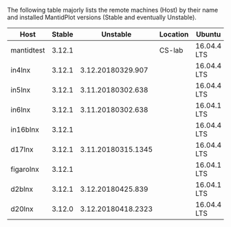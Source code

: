The following table majorly lists the remote machines (Host) by their name and installed MantidPlot versions (Stable and eventually Unstable).

| Host       | Stable | Unstable           | Location | Ubuntu         |
|------------|--------|--------------------|----------|----------------|
| mantidtest | 3.12.1 |                    | CS-lab   | 16.04.4 LTS    |
| in4lnx     | 3.12.1 | 3.12.20180329.907  |          | 16.04.4 LTS    |
| in5lnx     | 3.12.1 | 3.11.20180302.638  |          | 16.04.4 LTS    |
| in6lnx     | 3.12.1 | 3.11.20180302.638  |          | 16.04.1 LTS    |  
| in16blnx   | 3.12.1 |                    |          | 16.04.4 LTS    |
| d17lnx     | 3.12.1 | 3.11.20180315.1345 |          | 16.04.4 LTS    |
| figarolnx  | 3.12.1 |                    |          | 16.04.1 LTS    |
| d2blnx     | 3.12.1 | 3.12.20180425.839  |          | 16.04.1 LTS    |
| d20lnx     | 3.12.0 | 3.12.20180418.2323 |          | 16.04.4 LTS    |

